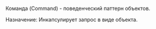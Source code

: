 Команда (Command) -  поведенческий паттерн объектов. 

Назначение: Инкапсулирует запрос в виде объекта.

